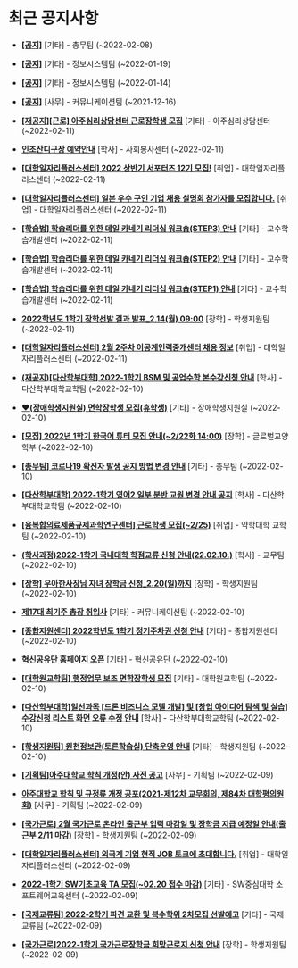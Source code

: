 # 최근 공지사항

* **[[공지]](http://ajou.ac.kr/kr/ajou/notice.do?mode=view&amp;articleNo=180493&amp;article.offset=0&amp;articleLimit=30)**
 [기타] - 총무팀 (~2022-02-08)

* **[[공지]](http://ajou.ac.kr/kr/ajou/notice.do?mode=view&amp;articleNo=179802&amp;article.offset=0&amp;articleLimit=30)**
 [기타] - 정보시스템팀 (~2022-01-19)

* **[[공지]](http://ajou.ac.kr/kr/ajou/notice.do?mode=view&amp;articleNo=179594&amp;article.offset=0&amp;articleLimit=30)**
 [기타] - 정보시스템팀 (~2022-01-14)

* **[[공지]](http://ajou.ac.kr/kr/ajou/notice.do?mode=view&amp;articleNo=147976&amp;article.offset=0&amp;articleLimit=30)**
 [사무] - 커뮤니케이션팀 (~2021-12-16)

* **[[재공지][근로] 아주심리상담센터 근로장학생 모집](http://ajou.ac.kr/kr/ajou/notice.do?mode=view&amp;articleNo=180680&amp;article.offset=0&amp;articleLimit=30)**
 [기타] - 아주심리상담센터 (~2022-02-11)

* **[인조잔디구장 예약안내](http://ajou.ac.kr/kr/ajou/notice.do?mode=view&amp;articleNo=180676&amp;article.offset=0&amp;articleLimit=30)**
 [학사] - 사회봉사센터 (~2022-02-11)

* **[[대학일자리플러스센터] 2022 상반기 서포터즈 12기 모집!](http://ajou.ac.kr/kr/ajou/notice.do?mode=view&amp;articleNo=180671&amp;article.offset=0&amp;articleLimit=30)**
 [취업] - 대학일자리플러스센터 (~2022-02-11)

* **[[대학일자리플러스센터] 일본 우수 구인 기업 채용 설명회 참가자를 모집합니다.](http://ajou.ac.kr/kr/ajou/notice.do?mode=view&amp;articleNo=180665&amp;article.offset=0&amp;articleLimit=30)**
 [취업] - 대학일자리플러스센터 (~2022-02-11)

* **[[학습법] 학습리더를 위한 데일 카네기 리더십 워크숍(STEP3) 안내](http://ajou.ac.kr/kr/ajou/notice.do?mode=view&amp;articleNo=180659&amp;article.offset=0&amp;articleLimit=30)**
 [기타] - 교수학습개발센터 (~2022-02-11)

* **[[학습법] 학습리더를 위한 데일 카네기 리더십 워크숍(STEP2) 안내](http://ajou.ac.kr/kr/ajou/notice.do?mode=view&amp;articleNo=180658&amp;article.offset=0&amp;articleLimit=30)**
 [기타] - 교수학습개발센터 (~2022-02-11)

* **[[학습법] 학습리더를 위한 데일 카네기 리더십 워크숍(STEP1) 안내](http://ajou.ac.kr/kr/ajou/notice.do?mode=view&amp;articleNo=180656&amp;article.offset=0&amp;articleLimit=30)**
 [기타] - 교수학습개발센터 (~2022-02-11)

* **[2022학년도 1학기 장학선발 결과 발표_2.14(월) 09:00](http://ajou.ac.kr/kr/ajou/notice.do?mode=view&amp;articleNo=180641&amp;article.offset=0&amp;articleLimit=30)**
 [장학] - 학생지원팀 (~2022-02-11)

* **[[대학일자리플러스센터] 2월 2주차 이공계인력중개센터 채용 정보](http://ajou.ac.kr/kr/ajou/notice.do?mode=view&amp;articleNo=180640&amp;article.offset=0&amp;articleLimit=30)**
 [취업] - 대학일자리플러스센터 (~2022-02-11)

* **[(재공지)[다산학부대학] 2022-1학기 BSM 및 공업수학 본수강신청 안내](http://ajou.ac.kr/kr/ajou/notice.do?mode=view&amp;articleNo=180624&amp;article.offset=0&amp;articleLimit=30)**
 [학사] - 다산학부대학교학팀 (~2022-02-10)

* **[♥(장애학생지원실) 면학장학생 모집(휴학생)](http://ajou.ac.kr/kr/ajou/notice.do?mode=view&amp;articleNo=180623&amp;article.offset=0&amp;articleLimit=30)**
 [기타] - 장애학생지원실 (~2022-02-10)

* **[[모집] 2022년 1학기 한국어 튜터 모집 안내(~2/22화 14:00)](http://ajou.ac.kr/kr/ajou/notice.do?mode=view&amp;articleNo=180622&amp;article.offset=0&amp;articleLimit=30)**
 [장학] - 글로벌교양학부 (~2022-02-10)

* **[[총무팀] 코로나19 확진자 발생 공지 방법 변경 안내](http://ajou.ac.kr/kr/ajou/notice.do?mode=view&amp;articleNo=180621&amp;article.offset=0&amp;articleLimit=30)**
 [기타] - 총무팀 (~2022-02-10)

* **[[다산학부대학] 2022-1학기 영어2 일부 분반 교원 변경 안내 공지](http://ajou.ac.kr/kr/ajou/notice.do?mode=view&amp;articleNo=180619&amp;article.offset=0&amp;articleLimit=30)**
 [학사] - 다산학부대학교학팀 (~2022-02-10)

* **[[융복합의료제품규제과학연구센터] 근로학생 모집(~2/25)](http://ajou.ac.kr/kr/ajou/notice.do?mode=view&amp;articleNo=180614&amp;article.offset=0&amp;articleLimit=30)**
 [취업] - 약학대학 교학팀 (~2022-02-10)

* **[(학사과정)2022-1학기 국내대학 학점교류 신청 안내(22.02.10.)](http://ajou.ac.kr/kr/ajou/notice.do?mode=view&amp;articleNo=180610&amp;article.offset=0&amp;articleLimit=30)**
 [학사] - 교무팀 (~2022-02-10)

* **[[장학] 우아한사장님 자녀 장학금 신청_2.20(일)까지](http://ajou.ac.kr/kr/ajou/notice.do?mode=view&amp;articleNo=180609&amp;article.offset=0&amp;articleLimit=30)**
 [장학] - 학생지원팀 (~2022-02-10)

* **[제17대 최기주 총장 취임사](http://ajou.ac.kr/kr/ajou/notice.do?mode=view&amp;articleNo=180595&amp;article.offset=0&amp;articleLimit=30)**
 [기타] - 커뮤니케이션팀 (~2022-02-10)

* **[[종합지원센터] 2022학년도 1학기 정기주차권 신청 안내](http://ajou.ac.kr/kr/ajou/notice.do?mode=view&amp;articleNo=180594&amp;article.offset=0&amp;articleLimit=30)**
 [기타] - 종합지원센터 (~2022-02-10)

* **[혁신공유단 홈페이지 오픈](http://ajou.ac.kr/kr/ajou/notice.do?mode=view&amp;articleNo=180586&amp;article.offset=0&amp;articleLimit=30)**
 [기타] - 혁신공유단 (~2022-02-10)

* **[[대학원교학팀] 행정업무 보조 면학장학생 모집](http://ajou.ac.kr/kr/ajou/notice.do?mode=view&amp;articleNo=180578&amp;article.offset=0&amp;articleLimit=30)**
 [기타] - 대학원교학팀 (~2022-02-10)

* **[[다산학부대학]일선과목 [드론 비즈니스 모델 개발] 및 [창업 아이디어 탐색 및 실습] 수강신청 리스트 화면 오류 수정 안내](http://ajou.ac.kr/kr/ajou/notice.do?mode=view&amp;articleNo=180573&amp;article.offset=0&amp;articleLimit=30)**
 [학사] - 다산학부대학교학팀 (~2022-02-10)

* **[[학생지원팀] 원천정보관(토론학습실) 단축운영 안내](http://ajou.ac.kr/kr/ajou/notice.do?mode=view&amp;articleNo=180571&amp;article.offset=0&amp;articleLimit=30)**
 [기타] - 학생지원팀 (~2022-02-10)

* **[[기획팀]아주대학교 학칙 개정(안) 사전 공고](http://ajou.ac.kr/kr/ajou/notice.do?mode=view&amp;articleNo=180568&amp;article.offset=0&amp;articleLimit=30)**
 [사무] - 기획팀 (~2022-02-09)

* **[아주대학교 학칙 및 규정류 개정 공포(2021-제12차 교무회의, 제84차 대학평의원회)](http://ajou.ac.kr/kr/ajou/notice.do?mode=view&amp;articleNo=180566&amp;article.offset=0&amp;articleLimit=30)**
 [사무] - 기획팀 (~2022-02-09)

* **[[국가근로] 2월 국가근로 온라인 출근부 입력 마감일 및 장학금 지급 예정일 안내(출근부 2/11 마감)](http://ajou.ac.kr/kr/ajou/notice.do?mode=view&amp;articleNo=180564&amp;article.offset=0&amp;articleLimit=30)**
 [장학] - 학생지원팀 (~2022-02-09)

* **[[대학일자리플러스센터] 외국계 기업 현직 JOB 토크에 초대합니다.](http://ajou.ac.kr/kr/ajou/notice.do?mode=view&amp;articleNo=180563&amp;article.offset=0&amp;articleLimit=30)**
 [취업] - 대학일자리플러스센터 (~2022-02-09)

* **[2022-1학기 SW기초교육 TA 모집(~02.20 접수 마감)](http://ajou.ac.kr/kr/ajou/notice.do?mode=view&amp;articleNo=180562&amp;article.offset=0&amp;articleLimit=30)**
 [기타] - SW중심대학 소프트웨어교육센터 (~2022-02-09)

* **[[국제교류팀] 2022-2학기 파견 교환 및 복수학위 2차모집 선발예고](http://ajou.ac.kr/kr/ajou/notice.do?mode=view&amp;articleNo=180552&amp;article.offset=0&amp;articleLimit=30)**
 [기타] - 국제교류팀 (~2022-02-09)

* **[[국가근로]2022-1학기 국가근로장학금 희망근로지 신청 안내](http://ajou.ac.kr/kr/ajou/notice.do?mode=view&amp;articleNo=180551&amp;article.offset=0&amp;articleLimit=30)**
 [장학] - 학생지원팀 (~2022-02-09)
